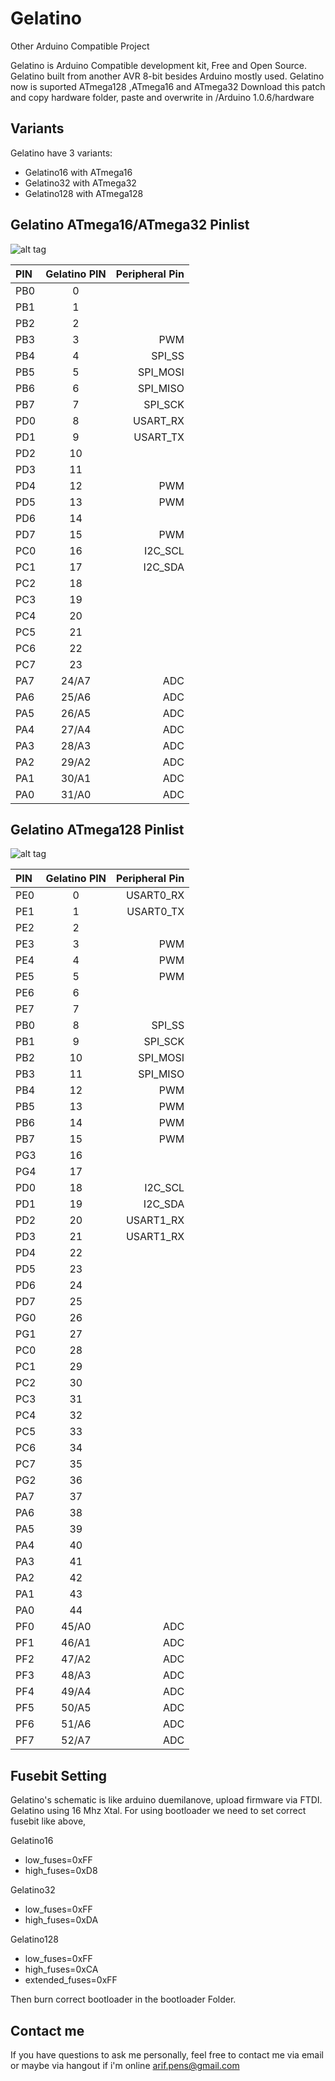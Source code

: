 # Gelatino #

Other Arduino Compatible Project

Gelatino is Arduino Compatible development kit, Free and Open Source. 
Gelatino built from another AVR 8-bit besides Arduino mostly used. 
Gelatino now is suported ATmega128 ,ATmega16 and ATmega32
Download this patch and copy hardware folder, paste and overwrite in /Arduino 1.0.6/hardware

## Variants ##

Gelatino have 3 variants:
- Gelatino16 with ATmega16
- Gelatino32 with ATmega32
- Gelatino128 with ATmega128

## Gelatino ATmega16/ATmega32 Pinlist ##

![alt tag](http://imageshack.us/a/img856/2953/fn6o.jpg)

PIN	|Gelatino PIN	|Peripheral Pin
:-- | :--: 			| --:
PB0	|0				|
PB1	|1				|
PB2	|2				|
PB3	|3				|PWM|
PB4	|4				|SPI_SS|
PB5	|5				|SPI_MOSI|
PB6	|6				|SPI_MISO|
PB7	|7				|SPI_SCK|
PD0	|8				|USART_RX|
PD1	|9				|USART_TX|
PD2	|10				|
PD3	|11				|
PD4	|12				|PWM|
PD5	|13				|PWM|
PD6	|14				|
PD7	|15				|PWM
PC0	|16				|I2C_SCL
PC1	|17				|I2C_SDA
PC2	|18				|
PC3	|19				|
PC4	|20				|
PC5	|21				|
PC6	|22				|
PC7	|23				|
PA7	|24/A7			|ADC
PA6	|25/A6			|ADC
PA5	|26/A5			|ADC
PA4	|27/A4			|ADC
PA3	|28/A3			|ADC
PA2	|29/A2			|ADC
PA1	|30/A1			|ADC
PA0	|31/A0			|ADC

## Gelatino ATmega128 Pinlist ##

![alt tag](http://img69.imageshack.us/img69/1520/tanh.jpg)

PIN	|Gelatino PIN	|Peripheral Pin
:-- | :--: 			| --:
PE0	|0				|USART0_RX
PE1	|1				|USART0_TX
PE2	|2				|
PE3	|3				|PWM
PE4	|4				|PWM
PE5	|5				|PWM
PE6	|6				|
PE7	|7				|
PB0	|8				|SPI_SS
PB1	|9				|SPI_SCK
PB2	|10				|SPI_MOSI
PB3	|11				|SPI_MISO
PB4	|12				|PWM
PB5	|13				|PWM
PB6	|14				|PWM
PB7	|15				|PWM
PG3	|16				|
PG4	|17				|
PD0	|18				|I2C_SCL
PD1	|19				|I2C_SDA
PD2	|20				|USART1_RX
PD3	|21				|USART1_RX
PD4	|22				|
PD5	|23				|
PD6	|24				|
PD7	|25				|
PG0	|26				|
PG1	|27				|
PC0	|28				|
PC1	|29				|
PC2	|30				|
PC3	|31				|
PC4	|32				|
PC5	|33				|
PC6	|34				|
PC7	|35				|
PG2	|36				|
PA7	|37				|
PA6	|38				|
PA5	|39				|
PA4	|40				|
PA3	|41				|
PA2	|42				|
PA1	|43				|
PA0	|44				|
PF0	|45/A0			|ADC
PF1	|46/A1			|ADC
PF2	|47/A2			|ADC
PF3	|48/A3			|ADC
PF4	|49/A4			|ADC
PF5	|50/A5			|ADC
PF6	|51/A6			|ADC
PF7	|52/A7			|ADC

## Fusebit Setting ##

Gelatino's schematic is like arduino duemilanove, upload firmware via FTDI. Gelatino using 16 Mhz Xtal. 
For using bootloader we need to set correct fusebit like above,

Gelatino16
- low_fuses=0xFF
- high_fuses=0xD8

Gelatino32
- low_fuses=0xFF
- high_fuses=0xDA

Gelatino128
- low_fuses=0xFF
- high_fuses=0xCA
- extended_fuses=0xFF

Then burn correct bootloader in the bootloader Folder.

## Contact me ##

If you have questions to ask me personally, feel free to contact me via email or maybe via hangout if i'm online
arif.pens@gmail.com
